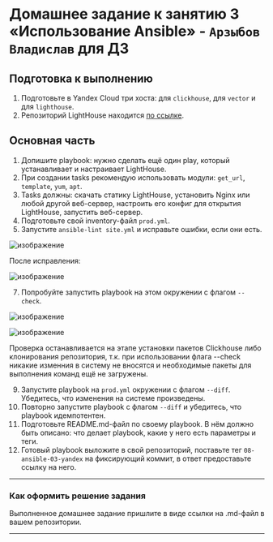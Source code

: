 # Домашнее задание к занятию 3 «Использование Ansible» - `Арзыбов Владислав` для ДЗ

## Подготовка к выполнению

1. Подготовьте в Yandex Cloud три хоста: для `clickhouse`, для `vector` и для `lighthouse`.
2. Репозиторий LightHouse находится [по ссылке](https://github.com/VKCOM/lighthouse).

## Основная часть

1. Допишите playbook: нужно сделать ещё один play, который устанавливает и настраивает LightHouse.
2. При создании tasks рекомендую использовать модули: `get_url`, `template`, `yum`, `apt`.
3. Tasks должны: скачать статику LightHouse, установить Nginx или любой другой веб-сервер, настроить его конфиг для открытия LightHouse, запустить веб-сервер.
4. Подготовьте свой inventory-файл `prod.yml`.
5. Запустите `ansible-lint site.yml` и исправьте ошибки, если они есть.

![изображение](https://github.com/user-attachments/assets/d7f40121-1057-42be-a4a5-b4cd723dffc8)

После исправления:

![изображение](https://github.com/user-attachments/assets/78d5dc29-faa7-495e-a83b-67d830314f47)

7. Попробуйте запустить playbook на этом окружении с флагом `--check`.

![изображение](https://github.com/user-attachments/assets/647ab52b-5bb3-42ff-ae86-8ef58b961e40)

![изображение](https://github.com/user-attachments/assets/c99519dd-1035-4cdd-97bf-1664b27a176f)

Проверка останавливается на этапе установки пакетов Clickhouse либо клонирования репозитория, т.к. при использовании флага --check никакие изменния в систему не вносятся и необходимые пакеты для выполнения команд ещё не загружены.

9. Запустите playbook на `prod.yml` окружении с флагом `--diff`. Убедитесь, что изменения на системе произведены.
10. Повторно запустите playbook с флагом `--diff` и убедитесь, что playbook идемпотентен.
11. Подготовьте README.md-файл по своему playbook. В нём должно быть описано: что делает playbook, какие у него есть параметры и теги.
12. Готовый playbook выложите в свой репозиторий, поставьте тег `08-ansible-03-yandex` на фиксирующий коммит, в ответ предоставьте ссылку на него.

---

### Как оформить решение задания

Выполненное домашнее задание пришлите в виде ссылки на .md-файл в вашем репозитории.

---
